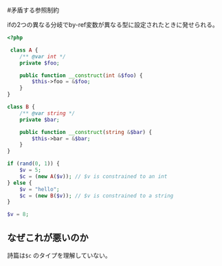 #矛盾する参照制約

ifの2つの異なる分岐でby-ref変数が異なる型に設定されたときに発せられる。

```php
<?php

 class A {
    /** @var int */
    private $foo;

    public function __construct(int &$foo) {
        $this->foo = &$foo;
    }
}

class B {
    /** @var string */
    private $bar;

    public function __construct(string &$bar) {
        $this->bar = &$bar;
    }
}

if (rand(0, 1)) {
    $v = 5;
    $c = (new A($v)); // $v is constrained to an int
} else {
    $v = "hello";
    $c = (new B($v)); // $v is constrained to a string
}

$v = 8;
```

## なぜこれが悪いのか

詩篇は`$c` のタイプを理解していない。
